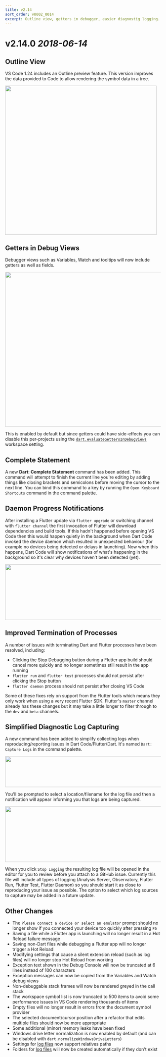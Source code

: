 ```yaml
---
title: v2.14
sort_order: v0002_0014
excerpt: Outline view, getters in debugger, easier diagnostig logging...
---
```


# v2.14.0 *2018-06-14*

## Outline View

VS Code 1.24 includes an Outline preview feature. This version improves the data provided to Code to allow rendering the symbol data in a tree.

<img src="/images/release_notes/v2.14/outline_view.png" width="490" height="482" />

## Getters in Debug Views

Debugger views such as Variables, Watch and tooltips will now include getters as well as fields.

<img src="/images/release_notes/v2.14/getters_in_debugger.png" width="700" height="500" />

This is enabled by default but since getters could have side-effects you can disable this per-projects using the [`dart.evaluateGettersInDebugViews`](/docs/settings/#dartevaluategettersindebugviews) workspace setting.

## Complete Statement

A new **Dart: Complete Statement** command has been added. This command will attempt to finish the current line you're editing by adding things like closing brackets and semicolons before moving the cursor to the next line. You can bind this command to a key by running the `Open Keyboard Shortcuts` command in the command palette.

## Daemon Progress Notifications

After installing a Flutter update via `flutter upgrade` or switching channel with `flutter channel` the first invocation of Flutter will download dependencies and build tools. If this hadn't happened before opening VS Code then this would happen quietly in the background when Dart Code invoked the device daemon which resulted in unexpected behaviour (for example no devices being detected or delays in launching). Now when this happens, Dart Code will show notifications of what's happening in the background so it's clear why devices haven't been detected (yet).

<img src="/images/release_notes/v2.14/daemon_progress.png" width="550" height="180" />

## Improved Termination of Processes

A number of issues with terminating Dart and Flutter processes have been resolved, including:

- Clicking the Stop Debugging button during a Flutter app build should cancel more quickly and no longer sometimes still result in the app running
- `flutter run` and `flutter test` processes should not persist after clicking the Stop button
- `flutter daemon` process should not persist after closing VS Code

Some of these fixes rely on support from the Flutter tools which means they only work when using a very recent Flutter SDK. Flutter's `master` channel already has these changes but it may take a little longer to filter through to the `dev` and `beta` channels.

## Simplified Diagnostic Log Capturing

A new command has been added to simplify collecting logs when reproducing/reporting issues in Dart Code/Flutter/Dart. It's named `Dart: Capture Logs` in the command palette.

<img src="/images/release_notes/v2.14/capture_logs_command.png" width="700" height="100" />

You'll be prompted to select a location/filename for the log file and then a notification will appear informing you that logs are being captured.

<img src="/images/release_notes/v2.14/capture_logs_notification.png" width="550" height="180" />

When you click `Stop Logging` the resulting log file will be opened in the editor for you to review before you attach to a GitHub issue. Currently this file will include all types of logging (Analysis Server, Observatory, Flutter Run, Flutter Test, Flutter Daemon) so you should start it as close to reproducing your issue as possible. The option to select which log sources to capture may be added in a future update.

## Other Changes

- The `Please connect a device or select an emulator` prompt should no longer show if you connected your device too quickly after pressing `F5`
- Saving a file while a Flutter app is launching will no longer result in a Hot Reload failure message
- Saving non-Dart files while debugging a Flutter app will no longer trigger a Hot Reload
- Modifying settings that cause a silent extension reload (such as log files) will no longer stop Hot Reload from working
- Exception text shown in the Debug Console will now be truncated at 6 lines instead of 100 characters
- Exception messages can now be copied from the Variables and Watch debug views
- Non-debuggable stack frames will now be rendered greyed in the call stack
- The workspace symbol list is now truncated to 500 items to avoid some performance issues in VS Code rendering thousands of items
- Empty files will no longer result in errors from the document symbol provider
- The selected document/cursor position after a refactor that edits multiple files should now be more appropriate
- Some additional (minor) memory leaks have been fixed
- Windows drive letter normalization is now enabled by default (and can be disabled with `dart.normalizeWindowsDriveLetters`)
- Settings for [log files](https://dartcode.org/docs/logging/) now support relatives paths
- Folders for [log files](https://dartcode.org/docs/logging/) will now be created automatically if they don't exist


